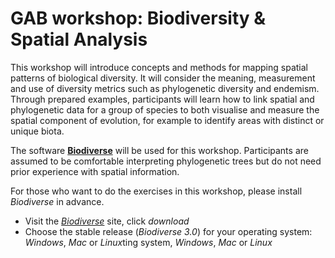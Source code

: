 # GAB workshop: Biodiversity & Spatial Analysis

This workshop will introduce concepts and methods for mapping spatial patterns of biological diversity. It will consider the meaning, measurement and use of diversity metrics such as phylogenetic diversity and endemism. Through
prepared examples, participants will learn how to link spatial and phylogenetic data for a group of species to both visualise and measure the spatial component of evolution, for example to identify areas with distinct or unique biota.

The software **[Biodiverse](http://shawnlaffan.github.io/biodiverse/ "Biodiverse Homepage")** will be used for this workshop. Participants are assumed to be comfortable interpreting phylogenetic trees but do not need prior experience with spatial information.

For those who want to do the exercises in this workshop, please install *Biodiverse* in advance.

+ Visit the *[Biodiverse](http://shawnlaffan.github.io/biodiverse/ "Biodiverse Homepage")* site, click *download*
+ Choose the stable release (*Biodiverse 3.0*) for your operating system: *Windows*, *Mac* or *Linux*ting system, *Windows*, *Mac* or *Linux*
